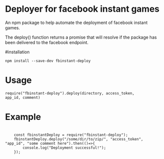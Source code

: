 # Deployer for facebook instant games

 An npm package to help automate the deployment of facebook instant games.
 
 The deploy() function returns a promise that will resolve if the package has been delivered to the facebook endpoint.

#installation

<code>npm install --save-dev fbinstant-deploy</code>

# Usage

<code>require("fbinstant-deploy").deploy(directory, access_token, app_id, comment)</code>

# Example

<pre>
    <code>
    const fbinstantDeploy = require("fbinstant-deploy");
    fbinstantDeploy.deploy("/some/dir/to/zip/", "access_token", "app_id", "some comment here").then(()=>{
        console.log("Deployment successful!");
    });
    </code>
</pre>